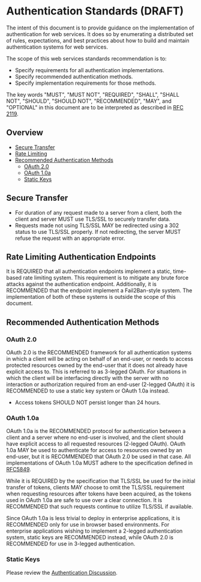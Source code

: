 # Authentication Standards (DRAFT)

The intent of this document is to provide guidance on the implementation of authentication for web services.
It does so by enumerating a distributed set of rules, expectations, and best practices about how to build and
maintain authentication systems for web services.

The scope of this web services standards recommendation is to:  

* Specify requirements for all authentication implementations.
* Specify recommended authentication methods.
* Specify implementation requirements for those methods.

The key words "MUST", "MUST NOT", "REQUIRED", "SHALL", "SHALL NOT", "SHOULD", "SHOULD NOT", "RECOMMENDED", "MAY",
and "OPTIONAL" in this document are to be interpreted as described in [RFC 2119](http://www.ietf.org/rfc/rfc2119.txt).

## Overview

* [Secure Transfer](#secure-transfer)
* [Rate Limiting](#rate-limiting-authentication-endpoints)
* [Recommended Authentication Methods](#recommended-authentication-methods)
	* [OAuth 2.0](#oauth-20)
	* [OAuth 1.0a](#oauth-10a)
	* [Static Keys](#static-keys)

## Secure Transfer

* For duration of any request made to a server from a client, both the client and server MUST use TLS/SSL to securely transfer data.
* Requests made not using TLS/SSL MAY be redirected using a 302 status to use TLS/SSL properly. If not redirecting, the server MUST refuse the request with an appropriate error.

## Rate Limiting Authentication Endpoints

It is REQUIRED that all authentication endpoints implement a static, time-based rate limiting system. This requirement
is to mitigate any brute force attacks against the authentication endpoint. Additionally, it is RECOMMENDED that the
endpoint implement a Fail2Ban-style system. The implementation of both of these systems is outside the scope of this
document.

## Recommended Authentication Methods

### OAuth 2.0

OAuth 2.0 is the RECOMMENDED framework for all authentication systems in which a client will be acting on behalf of an
end-user, or needs to access protected resources owned by the end-user that it does not already have explicit access
to. This is referred to as 3-legged OAuth. For situations in which the client will be interfacing directly with the
server with no interaction or authorization required from an end-user (2-legged OAuth) it is RECOMMENDED to use a static
key system or OAuth 1.0a instead.

* Access tokens SHOULD NOT persist longer than 24 hours.

### OAuth 1.0a

OAuth 1.0a is the RECOMMENDED protocol for authentication between a client and a server where no end-user is
involved, and the client should have explicit access to all requested resources (2-legged OAuth). OAuth 1.0a MAY
be used to authenticate for access to resources owned by an end-user, but it is RECOMMENDED that OAuth 2.0 be used in
that case. All implementations of OAuth 1.0a MUST adhere to the specification defined
in [RFC5849](http://tools.ietf.org/html/rfc5849).

While it is REQUIRED by the specification that TLS/SSL be used for the initial transfer of tokens, clients MAY choose
to omit the TLS/SSL requirement when requesting resources after tokens have been acquired, as the tokens used in
OAuth 1.0a are safe to use over a clear connection. It is RECOMMENDED that such requests continue to utilize TLS/SSL
if available.

Since OAuth 1.0a is less trivial to deploy in enterprise applications, it is RECOMMENDED only for use in browser
based environments. For enterprise applications wishing to implement a 2-legged authentication system, static keys
are RECOMMENDED instead, while OAuth 2.0 is RECOMMENDED for use in 3-legged authentication.

### Static Keys

Please review the [Authentication Discussion](https://github.ncsu.edu/ncsu-interop-group/ws-standards/issues/20).


